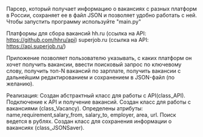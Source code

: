 Парсер, который получает информацию о вакансиях с разных платформ в России, сохраняет ее в файл JSON и позволяет удобно работать с ней. Чтобы запустить программу используйте "main.py"

Платформы для сбора вакансий
 hh.ru (ссылка на API: https://github.com/hhru/api)
 superjob.ru (ссылка на API: https://api.superjob.ru/)

Приложение позволяет пользователю указывать, с каких платформ он хочет получить вакансии, ввести поисковый запрос по ключевому слову, получить топ-N вакансий по зарплате, получить вакансии с дальнейшим редактированием и сохранением в JSON-файл (по желанию).

Реализация:
Создан абстрактный класс для работы с API(class_API). Подключение к API и получение вакансий.
Создан класс для работы с вакансиями (class_Vacancy). Определены атрибуты: 
name,requirement,salary_from, salary_to, employer, area, url. Поиск ведется в рублях.
Создан класс для сохранения информации о вакансиях (class_JSONSaver).

